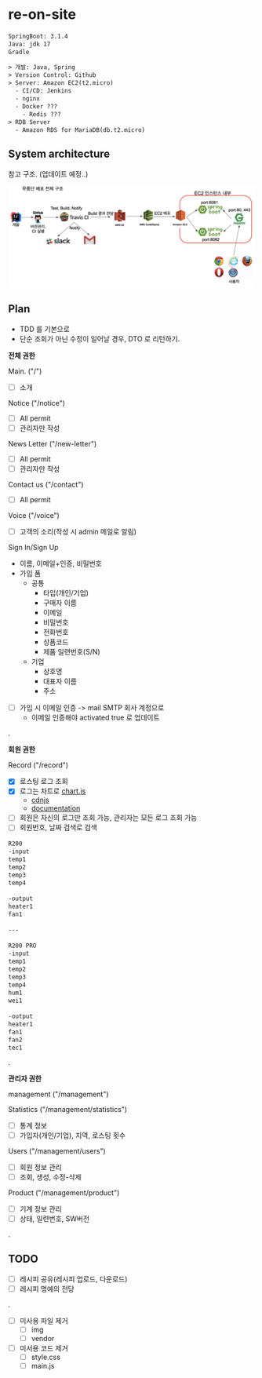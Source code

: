 # re-on-site

```text
SpringBoot: 3.1.4
Java: jdk 17
Gradle
```

```text
> 개발: Java, Spring
> Version Control: Github
> Server: Amazon EC2(t2.micro)
  - CI/CD: Jenkins
  - nginx
  - Docker ???
    - Redis ???
> RDB Server
  - Amazon RDS for MariaDB(db.t2.micro)
```


## System architecture

참고 구조. (업데이트 예정..)

![Result](https://raw.githubusercontent.com/jihunparkme/reon-site/dev/reference/system-architecture.png 'Result')


## Plan

- TDD 를 기본으로
- 단순 조회가 아닌 수정이 일어날 경우, DTO 로 리턴하기.

**전체 권한**

Main. ("/")
- [ ] 소개

Notice ("/notice")
- [ ] All permit
- [ ] 관리자만 작성

News Letter  ("/new-letter")
- [ ] All permit
- [ ] 관리자만 작성

Contact us ("/contact")
- [ ] All permit

Voice ("/voice")
- [ ] 고객의 소리(작성 시 admin 메일로 알림)

Sign In/Sign Up
- 이름, 이메일+인증, 비밀번호
- 가입 폼
  - 공통
    - 타입(개인/기업)
    - 구매자 이름
    - 이메일
    - 비밀번호
    - 전화번호
    - 상품코드
    - 제품 일련번호(S/N)
  - 기업
    - 상호명
    - 대표자 이름
    - 주소
- [ ] 가입 시 이메일 인증 -> mail SMTP 회사 계정으로
  - 이메일 인증해야 activated true 로 업데이트

.

**회원 권한**

Record  ("/record")
- [x] 로스팅 로그 조회
- [x] 로그는 차트로 [chart.js](https://www.chartjs.org/)
  - [cdnjs](https://cdnjs.com/libraries/Chart.js)
  - [documentation](https://www.chartjs.org/docs/latest/)
- [ ] 회원은 자신의 로그만 조회 가능, 관리자는 모든 로그 조회 가능
- [ ] 회원번호, 날짜 검색로 검색

```text
R200
-input
temp1
temp2
temp3
temp4

-output
heater1
fan1

---

R200 PRO
-input 
temp1
temp2
temp3
temp4
hum1
wei1

-output
heater1
fan1
fan2
tec1
```
.

**관리자 권한**

management ("/management")

Statistics ("/management/statistics")
- [ ] 통계 정보
- [ ] 가입자(개인/기업), 지역, 로스팅 횟수

Users  ("/management/users")
- [ ] 회원 정보 관리
- [ ] 조회, 생성, 수정-삭제

Product  ("/management/product")
- [ ] 기계 정보 관리
- [ ] 상태, 일련번호, SW버전

.

## TODO

- [ ] 레시피 공유(레시피 업로드, 다운로드)
- [ ] 레시피 명예의 전당

.

- [ ] 미사용 파일 제거
  - [ ] img
  - [ ] vendor
- [ ] 미서용 코드 제거
  - [ ] style.css
  - [ ] main.js